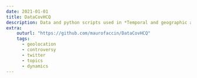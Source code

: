 ```yaml
---
date: 2021-01-01
title: DataCovHCQ
description: Data and python scripts used in *Temporal and geographic analysis of the Hydroxychloroquine controversy in the French Twittosphere Faccin, Schultz, Gargiulo*.
extra:
    outurl: "https://github.com/maurofaccin/DataCovHCQ"
    tags:
      - geolocation
      - controversy
      - twitter
      - topics
      - dynamics
---
```


